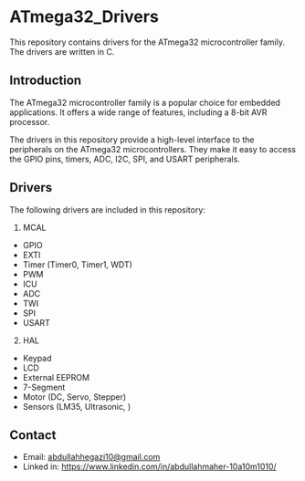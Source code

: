 # ATmega32_Drivers
This repository contains drivers for the ATmega32 microcontroller family. The drivers are written in C.

## Introduction
The ATmega32 microcontroller family is a popular choice for embedded applications. It offers a wide range of features, including a 8-bit AVR processor.

The drivers in this repository provide a high-level interface to the peripherals on the ATmega32 microcontrollers. They make it easy to access the GPIO pins, timers, ADC, I2C, SPI, and USART peripherals.

## Drivers
The following drivers are included in this repository:

1. MCAL
* GPIO
* EXTI
* Timer (Timer0, Timer1, WDT)
* PWM
* ICU
* ADC
* TWI
* SPI 
* USART


2. HAL
* Keypad
* LCD
* External EEPROM
* 7-Segment
* Motor (DC, Servo, Stepper)
* Sensors (LM35, Ultrasonic, )

## Contact
* Email: abdullahhegazi10@gmail.com
* Linked in: https://www.linkedin.com/in/abdullahmaher-10a10m1010/
